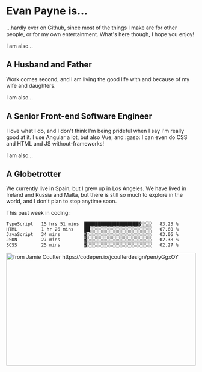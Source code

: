 # Evan Payne is...
...hardly ever on Github, since most of the things I make are for other people, or for my own entertainment.  What's here though, I hope you enjoy!

I am also...
## A Husband and Father
Work comes second, and I am living the good life with and because of my wife and daughters.

I am also...
## A Senior Front-end Software Engineer
I love what I do, and I don't think I'm being prideful when I say I'm really good at it.  I use Angular a lot, but also Vue, and :gasp: I can even do CSS and HTML and JS without-frameworks!

I am also...
## A Globetrotter
We currently live in Spain, but I grew up in Los Angeles.  We have lived in Ireland and Russia and Malta, but there is still so much to explore in the world, and I don't plan to stop anytime soon.

This past week in coding:
<!--START_SECTION:waka-->
```text
TypeScript   15 hrs 51 mins  ████████████████████▓░░░░   83.23 % 
HTML         1 hr 26 mins    ██░░░░░░░░░░░░░░░░░░░░░░░   07.60 % 
JavaScript   34 mins         ▓░░░░░░░░░░░░░░░░░░░░░░░░   03.06 % 
JSON         27 mins         ▓░░░░░░░░░░░░░░░░░░░░░░░░   02.38 % 
SCSS         25 mins         ▓░░░░░░░░░░░░░░░░░░░░░░░░   02.27 % 
```
<!--END_SECTION:waka-->


<img alt="from Jamie Coulter https://codepen.io/jcoulterdesign/pen/yGgxOY" src="./solar.svg" width="100%" height="300"/>
